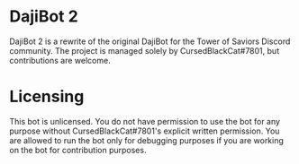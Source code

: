 # DajiBot 2
DajiBot 2 is a rewrite of the original DajiBot for the Tower of Saviors Discord community. The project is managed solely by CursedBlackCat#7801, but contributions are welcome.

# Licensing
This bot is unlicensed. You do not have permission to use the bot for any purpose without CursedBlackCat#7801's explicit written permission. You are allowed to run the bot only for debugging purposes if you are working on the bot for contribution purposes.
